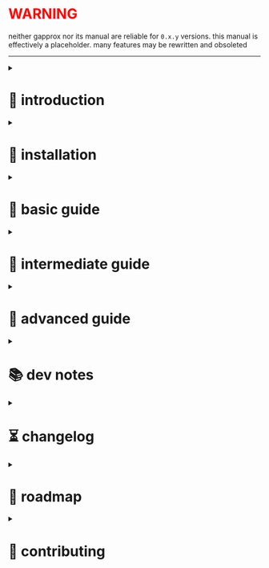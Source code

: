 <h1 style="color: red"> WARNING </h1>

neither gapprox nor its manual are reliable for `0.x.y` versions. this manual is effectively a placeholder. many features may be rewritten and obsoleted

---

<details><summary> 

# 👋 introduction </summary>
---
gapprox is a python toolkit to find the approximate function of a [graph][graph of a function]  
instead of "find the graph of a function", youre flipping it: "find the function of a graph"

gapprox helps streamline the process of graph approximation

[graph of a function]: https://en.wikipedia.org/wiki/Graph_of_a_function  
---
</details><details><summary> 
        
# 💾 installation </summary>
---
get it from PyPI: 
```shell
pip install gapprox
```

or install the latest from GitHub:
```shell
git clone https://github.com/deftasparagusanaconda/gapprox
cd gapprox
pip install .
```

for faster performance, install with all optional dependencies:
```shell
pip install gapprox[all]
```
---
</details><details><summary> 

# 📗 basic guide </summary>
--- 
```python
import gapprox

expr = gapprox.fit([1, 2, 4, 6, 3], [1, 2, 5, 5, 2])

print(expr)
print(expr(2.5))
```

`import gapprox` loads the gapprox package into python  
`gapprox.fit()` automatically selects the best approximation method and returns an [Expression](#expression)  
you can print the Expression `print(expr)` or call it like a function `expr(2.5)`  

---
</details><details><summary>  

# 📙 intermediate guide </summary>
---
this is for users who want more control and familiarity with gapprox. it should take you 5 minutes to read through this. 

gapprox uses the [Approximation](#approximation) and [Expression](#expression) classes extensively. click on them to read them in the advanced guide!

besides `gapprox.fit()`, there are two other ways to approximate a graph: single evaluation (calculate once) and iterative optimization (keep improving the approximation)

single evaluation
---
```python
import gapprox as ga

approx = ga.Approximation(
    input = [1, 2, 4, 6, 3], [1, 2, 5, 5, 2],
    paramgen = ga.paramgens.line.least_squares,
    structgen = ga.structgens.polynomial
)

approx.evaluate()

print(approx.output)
print(approx.output(2.5))
```

`approx` is an [object][object] that stores `input`, `paramgen`, `structgen`, `output`

`approx.evaluate()` returns the approximate [Expression](#expression) and also stores it into `approx.output`

iterative optimization
---

```python
import gapprox as ga

approx = ga.Approximation(
    input = [1, 2, 4, 6, 3], [1, 2, 5, 5, 2],
    paramgen = ga.paramgens.line.least_squares,
    structgen = ga.structgens.polynomial
)

optimizer = ga.Optimizer()

optimizer.optimize(approx)    # same as optimizer(approx)

print(approx.output)
print(approx.output(2.5))
```

`optimizer` is a [stateful] function-like object. basically, its a function with settings you can configure, although most of that is done for you. it also remembers its previous guesses and such. its main job is to improve an approximation by running an optimization/regression algorithm step by step.

notice that you need not even use `approx.evaluate()` first! if `approx.output` is not supplied, `optimizer` automatically runs `approx.evaluate()`. if even `paramgen` and `structgen` are not supplied, `optimizer` will simply start guessing from nothing

[object]: https://en.wikipedia.org/wiki/Object_(computer_science)

</details><details><summary>

# 📕 advanced guide </summary>  
---
this is for users who want to understand how gapprox works. you are not expected to read everything so dont worry. read only what you need!

<details><summary>

## gapprox.fit() </summary>

a [callable][callable] function. it uses an AI model to run the most appropriate approximation model, and returns an [Expression](#expression)

</details><details><summary>

## gapprox.Expression </summary>  

an [object template][class]. it represents a mathematical expression like `2*x + 3` or `sin(x)` by storing it as [Nodes](#gapprox-node) in a [DAG][#gapprox-dag]
it is [callable][callable], meaning you can evaluate it if you substitute the variables. it is also printable. the syntax is similar to sympy:

```python
import gapprox as ga

x = ga.symbol("x")

expr = ga.Expression("2*x + 3")
print(expr(x=2))

# 7
```
```python
import gapprox as ga

x, y = ga.symbol("x", "y")

expr = ga.Expression("2*x + 3*y + 4")
print(expr(x=2))    # same as print(expr.subs(x=2))

# 3*y + 7
```

(not implemented yet) it may also store an expression as a [sympy expression][sympy expression] if `Expression(force_sympy=True)` is passed in its [constructor][constructor] arguments

gapprox uses a customizable set of operators. unlike PySR or sympy or ..., it does not restrict the user to its own custom-defined operators. it uses pure-python defaults as much as possible, and also defines some extensions such as `sumtorial`, `root`, `ifelse`, `SigmaSummation`. if desired, it can be modified to use sympy's set of operators, or PySR's, or a custom set; for example, redefining `ga.op.tan = math.tan2`. the functions in `gapprox.op.` are editable to allow this

</details><details><summary>

## gapprox.measures </summary>

a collection of functions that measure different things about an `Expression`. there are two types:

### gapprox.measures.absolute

a collection of functions that measure an `Expression`

### gapprox.measures.relative

a collection of functions that compare multiple `Expression`

</details><details><summary>

## gapprox.operator_dicts </summary>

a collection of dicts that define operator definitions. a bit of a mouthful but, when an `Expression` wants to create a new `Node` of, say, multiplication, it will not simply use python's `operator.mul`. it will refer to the operator_dict it was assigned to, and then use its definition, i.e., `operator_dict['mul']`. this allows gapprox to change out the set of operators, or even add custom ones

`gapprox.operator_dicts.default` is the default one used, obviously

the current implementation uses a handy dandy [DotDict](#gapprox-dotdict) for convenience but a plain old python dict is fine too!

</details><details><summary>

## gapprox.constant_dicts </summary>

like [operator_dict](#gapproxoperator-dicts) but for constants

</details><details><summary>

## gapprox.paramgens </summary>

[callable][callable] functions. a paramgen generates a list of parameters

</details><details><summary>

## gapprox.structgens </summary>

[callable][callable] functions. a structgen generates the structure of Expression

</details><details><summary>

## gapprox.Optimizer </summary>

an [object template][class]. it is a stateful component that improves 

[binary function]: https://en.wikipedia.org/wiki/Binary_function
[callable]: https://en.wikipedia.org/wiki/Callable_object
[constructor]: https://en.wikipedia.org/wiki/Constructor_(object-oriented_programming)
[class]: https://en.wikipedia.org/wiki/Class_(computer_programming)
[DAG]: https://en.wikipedia.org/wiki/Directed_acyclic_graph
[sympy expression]: https://docs.sympy.org/latest/tutorials/intro-tutorial/manipulation.html
[method]: https://en.wikipedia.org/wiki/Method_(computer_programming)

</details>

---

</details><details><summary>  

# 📚 dev notes </summary>
---
this section is for me and contributors to understand how the implementation works, and why some choices were made. not meant for users (but you're welcome to peek too ^ʷ^)


<details><summary>

## gapprox.Dag </summary>

a seperate [object template][class] which represents three nodes of a [DAG][DAG] is created? it has one method `.evaluate(` and two static methods to `.connect(` and `.disconnect(` two Nodes. upon construction/instantiation, it requires a payload, which can be either a callable or anything else. this payload is immutable.

<details><summary>.connect()</summary>

`.connect(source:Node, target:Node, index:int)`

connects source Node to target Node at target's index-th input slot

</details><details><summary>.disconnect()</summary>

`.disconnect(source:Node, target:Node, index:int)`

disconnects source Node from target Node at target's index-th input slot

</details></details><details><summary>
        
## gapprox.Node </summary>

an [object template][class] which represents a single node of a [DAG][DAG]. it is not typically visible to the user, but is very useful nontheless. it stores a list inputs, a payload (can be literally anything), and a set of outputs. 

<details><summary>.evaluate()</summary>

`.evaluate(self, substitutions:dict={})`

evaluates or collapses the graph into one value by a recursive memoized [DFS][DFS]. the substitutions dict allows replacing leaves like variable strings with values or also allows replacing a Node with another thing (done by a dict lookup). the substitutions dict also holds Nodes that were already computed so they are not recomputed (not fully tested yet)

if the node's payload is not a callable function, it returns its own payload. otherwise, it returns the output of the payload. `.evaluate` is also called on each of the inputs, which is then passed as an argument to the payload. thus evaluation is a recursive operation.

if say we had a graph that stores x+2 (say x is stored as 'x') and we want to substitute 'x' with 3, a simple substitution can be called with `.evaluate({'x': 2})` for example. 

there is an alternative way to evaluate, by performing a topological sort first and then evaluating, instead of a recursive DFS evaluation. i think. i have not tested this either

[DFS]: https://en.wikipedia.org/wiki/Depth-first_search
[DAG]: https://en.wikipedia.org/wiki/Directed_acyclic_graph

</details></details><details><summary>

## polynomials </summary>

polynomials are stored as an array of terms. each term is stored as [coefficient, [exponent1, exponent2, exponent3, ...]] this is better than a tensor representation because:
1. if there are only a few terms, the tensor becomes a sparse tensor, wasting a lot of reserved memory
2. the tensor will support only whole-number coefficients
3. it can store large coefficients without having to reserve large memory. for example, x^1000
4. it allows different data types for coefficents and exponents

storing terms in this way allows us to store fractional polynomials; for example x^2.5 + 3 is stored as [[1, 2.5], [3]]

alternatively, if we want to store integer exponents, a term may be stored as [float coefficent, int exponent_array[]]. additionally, on the off-chance that the exponent_array is itself a sparse vector (i.e. each term has only a few variables in it), we may store it as a coordinate list. there are numerous ways to do so.

gapprox does not have a special Polynomial class for this for a few reasons:
1. non-conventional and data-dependent physical storage strategy
2. Expression is powerful enough to handle storing polynomials
3. most polynomials have few terms anyway
4. it introduces an unnecessary class

</details><details><summary>

## versioning </summary>

gapprox follows [semantic versioning][semver] as `major`.`minor`.`patch`  

`major` - backward-incompatible API changes  
`minor` - backward-compatible features  
`patch` - backward-compatible bug fixes  

[semver]: https://semver.org/

</details><details><summary>

## performance </summary>

gapprox is feature-oriented and is not particularly focused on performance (down to reasonable bounds of course)

to enhance performance, certain functions or parts of gapprox may use external libraries if they are present, such as `scipy.fft` instead of a custom FFT implementation

furthermore, certain critical parts of gapprox may be directly compiled to C using Cython at not much inconvenience (although this is not done in the official gapprox implementation for simplicity reasons)

</details>

--- 

</details><details><summary>

# ⏳ changelog </summary>
---

0.5.0
---
string input/output support for Expression class

0.4.0
---
+ substitution-based DAG system overhaul
- removed class namespace explosion
- removed InputNode, FunctionNode, OutputNode classes

0.3.0
---
+ DAG system
+ extensive documentation ([manual.md](#https://github.com/deftasparagusanaconda/gapprox/blob/main/documentation/manual.md))
+ re-release as `gapprox` on PyPI
+ clean up module namespace
- remove `ga` launcher and other CLI entry points (package-only interface)
- reduce dynamic behaviour on import

0.2.0
---
+ improved API
+ added `ga` launcher (python REPL with `ga` imported)

0.1.0
---
+ first official PyPI release as `graphapproximator`
+ minimal but usable `paramgen` and `structgen`

---
</details><details><summary>
        
# 🚀 roadmap </summary>
---
- `gapprox.fit()` automatic graph fitting
- DAG/expression trees  
- multi-objective analysis (and [pareto front](https://en.wikipedia.org/wiki/Pareto_front) presentation)  
- web app  
- DAG node & edge weighting
- symbolic regression  
- complex numbers  
- parametric function support  
- multiple-input multiple-output
- n-dimensional plotters  
- surface approximation  
- [many-to-many][relation types] relation approximation  
- point density evaluators  
- hypersonic blasters 🚀

in the far far future, ga will support multiple-input multiple-output approximation. for m inputs and n outputs, it runs n approximations of m-dimensional [manifolds][manifold] separately  
effectively, this turns it into a general-purpose prediction library, analogous to AI  
currently, ga only supports single-input single-output [many-to-one][relation types] functions

[relation types]: https://en.wikipedia.org/wiki/Relation_(mathematics)#Combinations_of_properties
[manifold]: https://en.wikipedia.org/wiki/Manifold

---

</details><details><summary>

# 🤝 contributing </summary>
---
~~gapprox is currently not looking for contributors. solo dev work is required to get a good structure going. "if you want something done right, you gotta do it yourself"~~  

gapprox is now accepting contributions, especially to the iterative optimization engine. to get started quick, try an editable install:

```shell
git clone https://github.com/deftasparagusanaconda/gapprox/
cd gapprox/
pip install -e .    # -e means editable
```

the module files are in gapprox/src/gapprox

if you are on linux, you may need to use a virtual python environment before installing, since your package manager may manage python packages. in case youre too lazy to look up how to do that, this may work:

```shell
python -m venv myenv
source myenv/bin/activate
```

---
</details>
